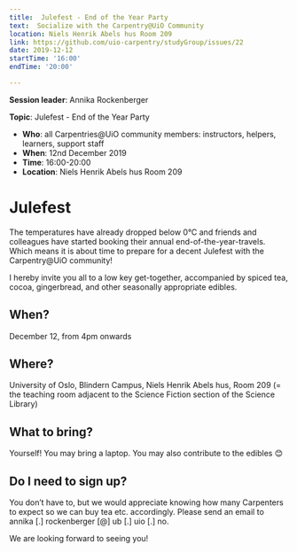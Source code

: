 ```yaml
---
title:  Julefest - End of the Year Party
text:  Socialize with the Carpentry@UiO Community
location: Niels Henrik Abels hus Room 209
link: https://github.com/uio-carpentry/studyGroup/issues/22
date: 2019-12-12
startTime: '16:00'
endTime: '20:00'

---
```


**Session leader**: Annika Rockenberger

**Topic**: Julefest - End of the Year Party

- **Who**: all Carpentries@UiO community members: instructors, helpers, learners, support staff
- **When**: 12nd December 2019
- **Time**: 16:00-20:00
- **Location**:  Niels Henrik Abels hus Room 209


# Julefest
 
The temperatures have already dropped below 0°C and friends and colleagues have started booking their annual end-of-the-year-travels.
Which means it is about time to prepare for a decent Julefest with the Carpentry@UiO community!
 
I hereby invite you all to a low key get-together, accompanied by spiced tea, cocoa, gingerbread, and other seasonally appropriate edibles.
 
## When?
December 12, from 4pm onwards
 
## Where?               
University of Oslo, Blindern Campus, Niels Henrik Abels hus, Room 209
(= the teaching room adjacent to the Science Fiction section of the Science Library)
 
## What to bring? 
Yourself! You may bring a laptop. You may also contribute to the edibles 😊
 
## Do I need to sign up?     
You don’t have to, but we would appreciate knowing how many Carpenters to expect so we can buy tea etc. accordingly.
Please send an email to annika [.] rockenberger [@] ub [.] uio [.] no.
 

We are looking forward to seeing you!
